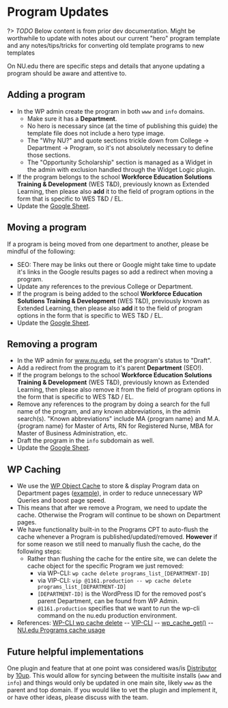 # Program Updates

?> _TODO_ Below content is from prior dev documentation. Might be worthwhile to update with notes about our current "hero" program template and any notes/tips/tricks for converting old template programs to new templates

On NU.edu there are specific steps and details that anyone updating a program should be aware and attentive to.

## Adding a program
- In the WP admin create the program in both `www` and `info` domains.
	- Make sure it has a **Department**.
	- No hero is necessary since (at the time of publishing this guide) the template file does not include a hero type image.
	- The "Why NU?" and quote sections trickle down from College -> Department -> Program, so it's not absolutely necessary to define those sections.
	- The "Opportunity Scholarship" section is managed as a Widget in the admin with exclusion handled through the Widget Logic plugin.
- If the program belongs to the school **Workforce Education Solutions Training & Development** (WES T&D), previously known as Extended Learning, then please also **add** it to the field of program options in the form that is specific to WES T&D / EL.
- Update the [Google Sheet](https://docs.google.com/spreadsheets/d/1p6620uGHOfmMa74E8X6vRXxZCVzLto72sg2p_5ESDtU/edit?pli=1).

## Moving a program
If a program is being moved from one department to another, please be mindful of the following:
- SEO: There may be links out there or Google might take time to update it's links in the Google results pages so add a redirect when moving a program.
- Update any references to the previous College or Department.
- If the program is being added to the school **Workforce Education Solutions Training & Development** (WES T&D), previously known as Extended Learning, then please also **add** it to the field of program options in the form that is specific to WES T&D / EL.
- Update the [Google Sheet](https://docs.google.com/spreadsheets/d/1p6620uGHOfmMa74E8X6vRXxZCVzLto72sg2p_5ESDtU/edit?pli=1).

## Removing a program
- In the WP admin for www.nu.edu, set the program's status to "Draft".
- Add a redirect from the program to it's parent **Department** (SEO!).
- If the program belongs to the school **Workforce Education Solutions Training & Development** (WES T&D), previously known as Extended Learning, then please also remove it from the field of program options in the form that is specific to WES T&D / EL.
- Remove any references to the program by doing a search for the full name of the program, and any known abbreviations, in the admin search(s). "Known abbreviations" include MA {program name} and M.A. {program name} for Master of Arts, RN for Registered Nurse, MBA for Master of Business Administration, etc.
- Draft the program in the `info` subdomain as well.
- Update the [Google Sheet](https://docs.google.com/spreadsheets/d/1p6620uGHOfmMa74E8X6vRXxZCVzLto72sg2p_5ESDtU/edit?pli=1).

## WP Caching
- We use the [WP Object Cache](https://developer.wordpress.org/reference/functions/wp_cache_get/) to store & display Program data on Department pages ([example](https://www.nu.edu/ourprograms/collegeoflettersandsciences/mathematicsandnaturalsciences/)), in order to reduce unnecessary WP Queries and boost page speed.
- This means that after we remove a Program, we need to update the cache. Otherwise the Program will continue to be shown on Department pages.
- We have functionality built-in to the Programs CPT to auto-flush the cache whenever a Program is published/updated/removed. **However** if for some reason we still need to manually flush the cache, do the following steps: 
	- Rather than flushing the cache for the entire site, we can delete the cache object for the specific Program we just removed:
		- via WP-CLI: `wp cache delete programs_list_[DEPARTMENT-ID]`
		- via VIP-CLI: `vip @1161.production -- wp cache delete programs_list_[DEPARTMENT-ID]`
		- `[DEPARTMENT-ID]` is the WordPress ID for the removed post's parent Department, can be found from WP Admin.
		- `@1161.production` specifies that we want to run the wp-cli command on the nu.edu production environment.
- References: [WP-CLI wp cache delete](https://developer.wordpress.org/cli/commands/cache/delete/) -- [VIP-CLI](https://docs.wpvip.com/technical-references/vip-cli/basic-usage/) -- [wp_cache_get()](https://developer.wordpress.org/reference/functions/wp_cache_get/) -- [NU.edu Programs cache usage](https://github.com/wpcomvip/nu-edu/blob/master/plugins/nuedu-core-functionality/inc/shortcodes/class-programs-list.php#L176)

## Future helpful implementations
One plugin and feature that at one point was considered was/is [Distributor](https://distributorplugin.com/) by [10up](https://10up.com/). This would allow for syncing between the multisite installs (`www` and `info`) and things would only be updated in one main site, likely `www` as the parent and top domain.
If you would like to vet the plugin and implement it, or have other ideas, please discuss with the team.
